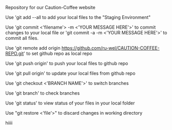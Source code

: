 Repository for our Caution-Coffee website

Use 'git add --all to add your local files to the "Staging Environment"

Use 'git commit <'filename'> -m <'YOUR MESSAGE HERE'>' to commit changes to your local file or 'git commit -a -m <'YOUR MESSAGE HERE'>' to commit all files.

Use 'git remote add origin https://github.com/ru-wel/CAUTION-COFFEE-REPO.git' to set github repo as local repo

Use 'git push origin' to push your local files to github repo

Use 'git pull origin' to update your local files from github repo

Use 'git checkout <'BRANCH NAME'>' to switch branches

Use 'git branch' to check branches

Use 'git status' to view status of your files in your local folder

Use "git restore <'file'>" to discard changes in working directory

hiiii